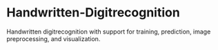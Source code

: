 # Handwritten-Digitrecognition
Handwritten digitrecognition with support for training, prediction, image preprocessing, and visualization.
